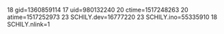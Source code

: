 18 gid=1360859114
17 uid=980132240
20 ctime=1517248263
20 atime=1517252973
23 SCHILY.dev=16777220
23 SCHILY.ino=55335910
18 SCHILY.nlink=1
